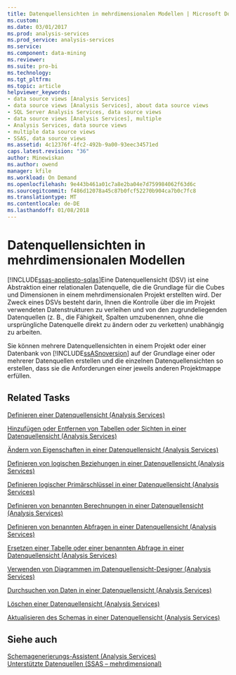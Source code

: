 ```yaml
---
title: Datenquellensichten in mehrdimensionalen Modellen | Microsoft Docs
ms.custom: 
ms.date: 03/01/2017
ms.prod: analysis-services
ms.prod_service: analysis-services
ms.service: 
ms.component: data-mining
ms.reviewer: 
ms.suite: pro-bi
ms.technology: 
ms.tgt_pltfrm: 
ms.topic: article
helpviewer_keywords:
- data source views [Analysis Services]
- data source views [Analysis Services], about data source views
- SQL Server Analysis Services, data source views
- data source views [Analysis Services], multiple
- Analysis Services, data source views
- multiple data source views
- SSAS, data source views
ms.assetid: 4c12376f-4fc2-492b-9a00-93eec34571ed
caps.latest.revision: "36"
author: Minewiskan
ms.author: owend
manager: kfile
ms.workload: On Demand
ms.openlocfilehash: 9e443b461a01c7a8e2ba04e7d759984062f63d6c
ms.sourcegitcommit: f486d12078a45c87b0fcf52270b904ca7b0c7fc8
ms.translationtype: MT
ms.contentlocale: de-DE
ms.lasthandoff: 01/08/2018
---
```

# <a name="data-source-views-in-multidimensional-models"></a>Datenquellensichten in mehrdimensionalen Modellen
[!INCLUDE[ssas-appliesto-sqlas](../../includes/ssas-appliesto-sqlas.md)]Eine Datenquellensicht (DSV) ist eine Abstraktion einer relationalen Datenquelle, die die Grundlage für die Cubes und Dimensionen in einem mehrdimensionalen Projekt erstellten wird. Der Zweck eines DSVs besteht darin, Ihnen die Kontrolle über die im Projekt verwendeten Datenstrukturen zu verleihen und von den zugrundeliegenden Datenquellen (z. B., die Fähigkeit, Spalten umzubenennen, ohne die ursprüngliche Datenquelle direkt zu ändern oder zu verketten) unabhängig zu arbeiten.  
  
 Sie können mehrere Datenquellensichten in einem Projekt oder einer Datenbank von [!INCLUDE[ssASnoversion](../../includes/ssasnoversion-md.md)] auf der Grundlage einer oder mehrerer Datenquellen erstellen und die einzelnen Datenquellensichten so erstellen, dass sie die Anforderungen einer jeweils anderen Projektmappe erfüllen.  
  
## <a name="related-tasks"></a>Related Tasks  
 [Definieren einer Datenquellensicht &#40;Analysis Services&#41;](../../analysis-services/multidimensional-models/defining-a-data-source-view-analysis-services.md)  
  
 [Hinzufügen oder Entfernen von Tabellen oder Sichten in einer Datenquellensicht &#40;Analysis Services&#41;](../../analysis-services/multidimensional-models/adding-or-removing-tables-or-views-in-a-data-source-view-analysis-services.md)  
  
 [Ändern von Eigenschaften in einer Datenquellensicht &#40;Analysis Services&#41;](../../analysis-services/multidimensional-models/change-properties-in-a-data-source-view-analysis-services.md)  
  
 [Definieren von logischen Beziehungen in einer Datenquellensicht &#40;Analysis Services&#41;](../../analysis-services/multidimensional-models/define-logical-relationships-in-a-data-source-view-analysis-services.md)  
  
 [Definieren logischer Primärschlüssel in einer Datenquellensicht &#40;Analysis Services&#41;](../../analysis-services/multidimensional-models/define-logical-primary-keys-in-a-data-source-view-analysis-services.md)  
  
 [Definieren von benannten Berechnungen in einer Datenquellensicht &#40;Analysis Services&#41;](../../analysis-services/multidimensional-models/define-named-calculations-in-a-data-source-view-analysis-services.md)  
  
 [Definieren von benannten Abfragen in einer Datenquellensicht &#40;Analysis Services&#41;](../../analysis-services/multidimensional-models/define-named-queries-in-a-data-source-view-analysis-services.md)  
  
 [Ersetzen einer Tabelle oder einer benannten Abfrage in einer Datenquellensicht &#40;Analysis Services&#41;](../../analysis-services/multidimensional-models/replace-a-table-or-a-named-query-in-a-data-source-view-analysis-services.md)  
  
 [Verwenden von Diagrammen im Datenquellensicht-Designer &#40;Analysis Services&#41;](../../analysis-services/multidimensional-models/work-with-diagrams-in-data-source-view-designer-analysis-services.md)  
  
 [Durchsuchen von Daten in einer Datenquellensicht &#40;Analysis Services&#41;](../../analysis-services/multidimensional-models/explore-data-in-a-data-source-view-analysis-services.md)  
  
 [Löschen einer Datenquellensicht &#40;Analysis Services&#41;](../../analysis-services/multidimensional-models/delete-a-data-source-view-analysis-services.md)  
  
 [Aktualisieren des Schemas in einer Datenquellensicht &#40;Analysis Services&#41;](../../analysis-services/multidimensional-models/refresh-the-schema-in-a-data-source-view-analysis-services.md)  
  
## <a name="see-also"></a>Siehe auch  
 [Schemagenerierungs-Assistent &#40;Analysis Services&#41;](../../analysis-services/multidimensional-models/schema-generation-wizard-analysis-services.md)   
 [Unterstützte Datenquellen &#40;SSAS – mehrdimensional&#41;](../../analysis-services/multidimensional-models/supported-data-sources-ssas-multidimensional.md)  
  
  
